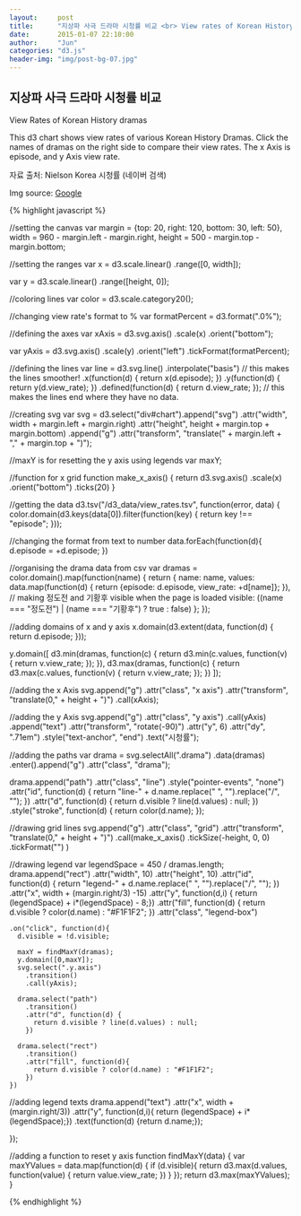 ```yaml
---
layout:     post
title:      "지상파 사극 드라마 시청률 비교 <br> View rates of Korean History Dramas"
date:       2015-01-07 22:10:00
author:     "Jun"
categories: "d3.js"
header-img: "img/post-bg-07.jpg"
---
```

<h2 class="section-heading">지상파 사극 드라마 시청률 비교</h2>
<p> View Rates of Korean History dramas </p>

<div id="chart"></div>

<p> This d3 chart shows view rates of various Korean History Dramas. Click the names of dramas on the right side to compare their view rates. The x Axis is episode, and y Axis view rate.

<p> 자료 출처: Nielson Korea 시청률 (네이버 검색) </p>

<p>Img source: <a href="https://rv.wkcdn.net/http://rigvedawiki.net/r1/pds/jngdjn.jpg">Google</a></p> 

<link href="/d3_css/view_rates.css" rel='stylesheet'>
<script src="http://d3js.org/d3.v3.js"></script>
<script type="text/javascript">

//setting the canvas
var margin = {top: 20, right: 120, bottom: 30, left: 50},
    width = 960 - margin.left - margin.right,
    height = 500 - margin.top - margin.bottom;

//setting the ranges
var x = d3.scale.linear()
    .range([0, width]);

var y = d3.scale.linear()
    .range([height, 0]);

//coloring lines
var color = d3.scale.category20();

//changing view rate's format to %
var formatPercent = d3.format(".0%");

//defining the axes
var xAxis = d3.svg.axis()
    .scale(x)
    .orient("bottom");

var yAxis = d3.svg.axis()
    .scale(y)
    .orient("left")
    .tickFormat(formatPercent);


//defining the lines
var line = d3.svg.line()
    .interpolate("basis") // this makes the lines smoother!
    .x(function(d) { return x(d.episode); })
    .y(function(d) { return y(d.view_rate); })
    .defined(function(d) { return d.view_rate; }); // this makes the lines end where they have no data.

//creating svg
var svg = d3.select("div#chart").append("svg")
    .attr("width", width + margin.left + margin.right)
    .attr("height", height + margin.top + margin.bottom)
  .append("g")
    .attr("transform", "translate(" + margin.left + "," + margin.top + ")");

//maxY is for resetting the y axis using legends
var maxY;

//function for x grid
function make_x_axis() {
  return d3.svg.axis()
    .scale(x)
    .orient("bottom")
    .ticks(20)
}

//getting the data
d3.tsv("/d3_data/view_rates.tsv", function(error, data) {
  color.domain(d3.keys(data[0]).filter(function(key) { return key !== "episode"; }));

//changing the format from text to number
  data.forEach(function(d){
    d.episode = +d.episode;
  }) 

//organising the drama data from csv
  var dramas = color.domain().map(function(name) {
    return {
      name: name,
      values: data.map(function(d) {
        return {episode: d.episode, view_rate: +d[name]};
      }),
      // making 정도전 and 기황후 visible when the page is loaded
      visible: ((name === "정도전") | (name === "기황후") ? true : false)
    };
  });

//adding domains of x and y axis
  x.domain(d3.extent(data, function(d) { return d.episode; }));

  y.domain([
    d3.min(dramas, function(c) { return d3.min(c.values, function(v) { return v.view_rate; }); }),
    d3.max(dramas, function(c) { return d3.max(c.values, function(v) { return v.view_rate; }); })
  ]);

//adding the x Axis
  svg.append("g")
      .attr("class", "x axis")
      .attr("transform", "translate(0," + height + ")")
      .call(xAxis);

//adding the y Axis
  svg.append("g")
      .attr("class", "y axis")
      .call(yAxis)
    .append("text")
      .attr("transform", "rotate(-90)")
      .attr("y", 6)
      .attr("dy", ".71em")
      .style("text-anchor", "end")
      .text("시청률");

//adding the paths
  var drama = svg.selectAll(".drama")
      .data(dramas)
    .enter().append("g")
      .attr("class", "drama");

  drama.append("path")
      .attr("class", "line")
      .style("pointer-events", "none")
      .attr("id", function(d) {
        return "line-" + d.name.replace(" ", "").replace("/", "");
      })
      .attr("d", function(d) { 
        return d.visible ? line(d.values) : null; })
      .style("stroke", function(d) { return color(d.name); });

  //drawing grid lines
  svg.append("g")
    .attr("class", "grid")
    .attr("transform", "translate(0," + height + ")")
    .call(make_x_axis()
      .tickSize(-height, 0, 0)
      .tickFormat("")
      )

  //drawing legend
  var legendSpace = 450 / dramas.length;
  drama.append("rect")
    .attr("width", 10)
    .attr("height", 10)
    .attr("id", function(d) {
        return "legend-" + d.name.replace(" ", "").replace("/", "");
      })
    .attr("x", width + (margin.right/3) -15)
    .attr("y", function(d,i) { return (legendSpace) + i*(legendSpace) - 8;})
    .attr("fill", function(d) {
      return d.visible ? color(d.name) : "#F1F1F2";
    })
    .attr("class", "legend-box")

    .on("click", function(d){
      d.visible = !d.visible;

      maxY = findMaxY(dramas);
      y.domain([0,maxY]);
      svg.select(".y.axis")
        .transition()
        .call(yAxis);

      drama.select("path")
        .transition()
        .attr("d", function(d) {
          return d.visible ? line(d.values) : null;
        })

      drama.select("rect")
        .transition()
        .attr("fill", function(d){
          return d.visible ? color(d.name) : "#F1F1F2";
        })
    })

//adding legend texts
  drama.append("text")
    .attr("x", width + (margin.right/3))
    .attr("y", function(d,i){ return (legendSpace) + i*(legendSpace);})
    .text(function(d) {return d.name;});



});

//adding a function to reset y axis
function findMaxY(data) {
  var maxYValues = data.map(function(d) {
    if (d.visible){
      return d3.max(d.values, function(value) {
        return value.view_rate; })
    }
  });
  return d3.max(maxYValues);
}

</script>


{% highlight javascript %}

//setting the canvas
var margin = {top: 20, right: 120, bottom: 30, left: 50},
    width = 960 - margin.left - margin.right,
    height = 500 - margin.top - margin.bottom;

//setting the ranges
var x = d3.scale.linear()
    .range([0, width]);

var y = d3.scale.linear()
    .range([height, 0]);

//coloring lines
var color = d3.scale.category20();

//changing view rate's format to %
var formatPercent = d3.format(".0%");

//defining the axes
var xAxis = d3.svg.axis()
    .scale(x)
    .orient("bottom");

var yAxis = d3.svg.axis()
    .scale(y)
    .orient("left")
    .tickFormat(formatPercent);


//defining the lines
var line = d3.svg.line()
    .interpolate("basis") // this makes the lines smoother!
    .x(function(d) { return x(d.episode); })
    .y(function(d) { return y(d.view_rate); })
    .defined(function(d) { return d.view_rate; }); // this makes the lines end where they have no data.

//creating svg
var svg = d3.select("div#chart").append("svg")
    .attr("width", width + margin.left + margin.right)
    .attr("height", height + margin.top + margin.bottom)
  .append("g")
    .attr("transform", "translate(" + margin.left + "," + margin.top + ")");

//maxY is for resetting the y axis using legends
var maxY;

//function for x grid
function make_x_axis() {
  return d3.svg.axis()
    .scale(x)
    .orient("bottom")
    .ticks(20)
}

//getting the data
d3.tsv("/d3_data/view_rates.tsv", function(error, data) {
  color.domain(d3.keys(data[0]).filter(function(key) { return key !== "episode"; }));

//changing the format from text to number
  data.forEach(function(d){
    d.episode = +d.episode;
  }) 

//organising the drama data from csv
  var dramas = color.domain().map(function(name) {
    return {
      name: name,
      values: data.map(function(d) {
        return {episode: d.episode, view_rate: +d[name]};
      }),
      // making 정도전 and 기황후 visible when the page is loaded
      visible: ((name === "정도전") | (name === "기황후") ? true : false)
    };
  });

//adding domains of x and y axis
  x.domain(d3.extent(data, function(d) { return d.episode; }));

  y.domain([
    d3.min(dramas, function(c) { return d3.min(c.values, function(v) { return v.view_rate; }); }),
    d3.max(dramas, function(c) { return d3.max(c.values, function(v) { return v.view_rate; }); })
  ]);

//adding the x Axis
  svg.append("g")
      .attr("class", "x axis")
      .attr("transform", "translate(0," + height + ")")
      .call(xAxis);

//adding the y Axis
  svg.append("g")
      .attr("class", "y axis")
      .call(yAxis)
    .append("text")
      .attr("transform", "rotate(-90)")
      .attr("y", 6)
      .attr("dy", ".71em")
      .style("text-anchor", "end")
      .text("시청률");

//adding the paths
  var drama = svg.selectAll(".drama")
      .data(dramas)
    .enter().append("g")
      .attr("class", "drama");

  drama.append("path")
      .attr("class", "line")
      .style("pointer-events", "none")
      .attr("id", function(d) {
        return "line-" + d.name.replace(" ", "").replace("/", "");
      })
      .attr("d", function(d) { 
        return d.visible ? line(d.values) : null; })
      .style("stroke", function(d) { return color(d.name); });

  //drawing grid lines
  svg.append("g")
    .attr("class", "grid")
    .attr("transform", "translate(0," + height + ")")
    .call(make_x_axis()
      .tickSize(-height, 0, 0)
      .tickFormat("")
      )

  //drawing legend
  var legendSpace = 450 / dramas.length;
  drama.append("rect")
    .attr("width", 10)
    .attr("height", 10)
    .attr("id", function(d) {
        return "legend-" + d.name.replace(" ", "").replace("/", "");
      })
    .attr("x", width + (margin.right/3) -15)
    .attr("y", function(d,i) { return (legendSpace) + i*(legendSpace) - 8;})
    .attr("fill", function(d) {
      return d.visible ? color(d.name) : "#F1F1F2";
    })
    .attr("class", "legend-box")

    .on("click", function(d){
      d.visible = !d.visible;

      maxY = findMaxY(dramas);
      y.domain([0,maxY]);
      svg.select(".y.axis")
        .transition()
        .call(yAxis);

      drama.select("path")
        .transition()
        .attr("d", function(d) {
          return d.visible ? line(d.values) : null;
        })

      drama.select("rect")
        .transition()
        .attr("fill", function(d){
          return d.visible ? color(d.name) : "#F1F1F2";
        })
    })

//adding legend texts
  drama.append("text")
    .attr("x", width + (margin.right/3))
    .attr("y", function(d,i){ return (legendSpace) + i*(legendSpace);})
    .text(function(d) {return d.name;});



});

//adding a function to reset y axis
function findMaxY(data) {
  var maxYValues = data.map(function(d) {
    if (d.visible){
      return d3.max(d.values, function(value) {
        return value.view_rate; })
    }
  });
  return d3.max(maxYValues);
}

{% endhighlight %}

